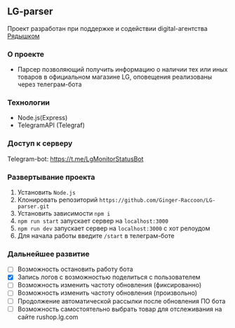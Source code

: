 ## LG-parser
Проект разработан при поддержке и содействии digital-агентства [Рядышком](https://rjadysh.com/)
### О проекте
- Парсер позволяющий получить информацию о наличии тех или иных товаров в официальном магазине LG, оповещения реализованы через телеграм-бота 

### Технологии
+ Node.js(Express)
+ TelegramAPI (Telegraf)

### Доступ к серверу
Telegram-bot: https://t.me/LgMonitorStatusBot

### Развертывание проекта
1. Установить `Node.js`
2. Клонировать репозиторий `https://github.com/Ginger-Raccoon/LG-parser.git`
3. Установить зависимости `npm i`
4. `npm run start` запускает сервер на `localhost:3000`
5. `npm run dev` запускает сервер на `localhost:3000` с хот релоудом
6. Для начала работы введите `/start` в телеграм-боте

### Дальнейшее развитие
+ [ ] Возможность остановить работу бота
+ [x] Запись логов с возможностью поделиться с пользователем
+ [ ] Возможность изменить частоту обновления (фиксированно)
+ [ ] Возможность изменить частоту обновления (произвольно) 
+ [ ] Продолжение автоматической рассылки после обновления ПО бота 
+ [ ] Возможность самостоятельно выбрать товар для отслеживания на сайте rushop.lg.com
